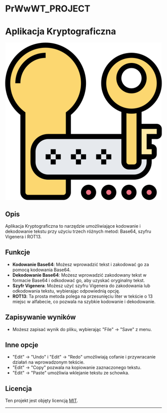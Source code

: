 # PrWwWT_PROJECT

# Aplikacja Kryptograficzna

![Cryptography App](encryption.png)

## Opis

Aplikacja Kryptograficzna to narzędzie umożliwiające kodowanie i dekodowanie tekstu przy użyciu trzech różnych metod: Base64, szyfru Vigenera i ROT13.

## Funkcje

- **Kodowanie Base64**: Możesz wprowadzić tekst i zakodować go za pomocą kodowania Base64.
- **Dekodowanie Base64**: Możesz wprowadzić zakodowany tekst w formacie Base64 i odkodować go, aby uzyskać oryginalny tekst.
- **Szyfr Vigenera**: Możesz użyć szyfru Vigenera do zakodowania lub odkodowania tekstu, wybierając odpowiednią opcję.
- **ROT13**: Ta prosta metoda polega na przesunięciu liter w tekście o 13 miejsc w alfabecie, co pozwala na szybkie kodowanie i dekodowanie.

## Zapisywanie wyników

- Możesz zapisać wynik do pliku, wybierając "File" -> "Save" z menu.

## Inne opcje

- "Edit" -> "Undo" i "Edit" -> "Redo" umożliwiają cofanie i przywracanie działań na wprowadzonym tekście.
- "Edit" -> "Copy" pozwala na kopiowanie zaznaczonego tekstu.
- "Edit" -> "Paste" umożliwia wklejanie tekstu ze schowka.

## Licencja

Ten projekt jest objęty licencją [MIT](LICENSE).

---

